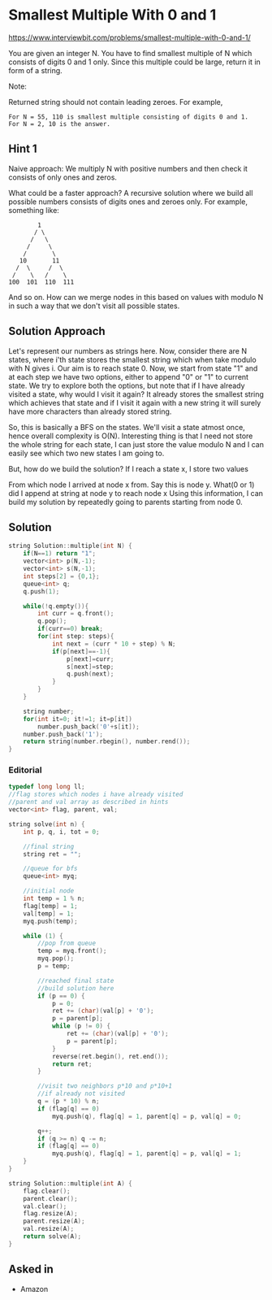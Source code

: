 # Smallest Multiple With 0 and 1

https://www.interviewbit.com/problems/smallest-multiple-with-0-and-1/

You are given an integer N. You have to find smallest multiple of N which consists of digits 0 and 1 only. Since this multiple could be large, return it in form of a string.

Note:

Returned string should not contain leading zeroes.
For example,
```
For N = 55, 110 is smallest multiple consisting of digits 0 and 1.
For N = 2, 10 is the answer.
```

## Hint 1

Naive approach: We multiply N with positive numbers and then check it consists of only ones and zeros.

What could be a faster approach? A recursive solution where we build all possible numbers consists of digits ones and zeroes only.
For example, something like:
```
        1
       / \
      /   \
     /     \
    /       \
   10       11
  /  \     /  \
 /    \   /    \
100  101  110  111
```
And so on. How can we merge nodes in this based on values with modulo N in such a way that we don't visit all possible states.

## Solution Approach

Let's represent our numbers as strings here. Now, consider there are N states, where i'th state stores the smallest string which when take modulo with N gives i. Our aim is to reach state 0. Now, we start from state "1" and at each step we have two options, either to append "0" or "1" to current state. We try to explore both the options, but note that if I have already visited a state, why would I visit it again? It already stores the smallest string which achieves that state and if I visit it again with a new string it will surely have more characters than already stored string.

So, this is basically a BFS on the states. We'll visit a state atmost once, hence overall complexity is O(N). Interesting thing is that I need not store the whole string for each state, I can just store the value modulo N and I can easily see which two new states I am going to.

But, how do we build the solution?
If I reach a state x, I store two values

From which node I arrived at node x from. Say this is node y.
What(0 or 1) did I append at string at node y to reach node x
Using this information, I can build my solution by repeatedly going to parents starting from node 0.

## Solution

```cpp
string Solution::multiple(int N) {
    if(N==1) return "1";
    vector<int> p(N,-1);
    vector<int> s(N,-1);
    int steps[2] = {0,1};
    queue<int> q;
    q.push(1);

    while(!q.empty()){
        int curr = q.front();
        q.pop();
        if(curr==0) break;
        for(int step: steps){
            int next = (curr * 10 + step) % N;
            if(p[next]==-1){
                p[next]=curr;
                s[next]=step;
                q.push(next);
            }
        }
    }

    string number;
    for(int it=0; it!=1; it=p[it])
        number.push_back('0'+s[it]);
    number.push_back('1');
    return string(number.rbegin(), number.rend());
}
```


### Editorial

```cpp
typedef long long ll;
//flag stores which nodes i have already visited
//parent and val array as described in hints
vector<int> flag, parent, val;

string solve(int n) {
    int p, q, i, tot = 0;

    //final string
    string ret = "";

    //queue for bfs
    queue<int> myq;

    //initial node
    int temp = 1 % n;
    flag[temp] = 1;
    val[temp] = 1;
    myq.push(temp);

    while (1) {
        //pop from queue
        temp = myq.front();
        myq.pop();
        p = temp;

        //reached final state
        //build solution here
        if (p == 0) {
            p = 0;
            ret += (char)(val[p] + '0');
            p = parent[p];
            while (p != 0) {
                ret += (char)(val[p] + '0');
                p = parent[p];
            }
            reverse(ret.begin(), ret.end());
            return ret;
        }

        //visit two neighbors p*10 and p*10+1
        //if already not visited
        q = (p * 10) % n;
        if (flag[q] == 0)
            myq.push(q), flag[q] = 1, parent[q] = p, val[q] = 0;

        q++;
        if (q >= n) q -= n;
        if (flag[q] == 0)
            myq.push(q), flag[q] = 1, parent[q] = p, val[q] = 1;
    }
}

string Solution::multiple(int A) {
    flag.clear();
    parent.clear();
    val.clear();
    flag.resize(A);
    parent.resize(A);
    val.resize(A);
    return solve(A);
}

```
## Asked in
* Amazon
